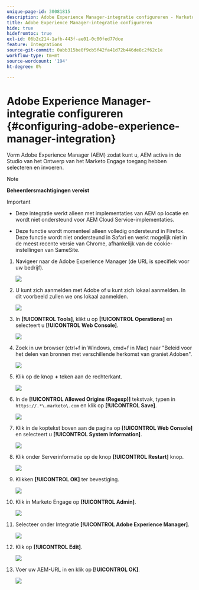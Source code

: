 ```yaml
---
unique-page-id: 30081815
description: Adobe Experience Manager-integratie configureren - Marketo Docs - Productdocumentatie
title: Adobe Experience Manager-integratie configureren
hide: true
hidefromtoc: true
exl-id: 06b2c214-1afb-443f-ae01-0c00fed77dce
feature: Integrations
source-git-commit: 0abb315be0f9cb5f42fa41d72b446de8c2f62c1e
workflow-type: tm+mt
source-wordcount: '194'
ht-degree: 0%

---
```


# Adobe Experience Manager-integratie configureren {#configuring-adobe-experience-manager-integration}

Vorm Adobe Experience Manager (AEM) zodat kunt u, AEM activa in de Studio van het Ontwerp van het Marketo Engage toegang hebben selecteren en invoeren.

>[!NOTE]
>
>**Beheerdersmachtigingen vereist**

>[!IMPORTANT]
>
>* Deze integratie werkt alleen met implementaties van AEM op locatie en wordt niet ondersteund voor AEM Cloud Service-implementaties.
>
>* Deze functie wordt momenteel alleen volledig ondersteund in Firefox. Deze functie wordt niet ondersteund in Safari en werkt mogelijk niet in de meest recente versie van Chrome, afhankelijk van de cookie-instellingen van SameSite.

1. Navigeer naar de Adobe Experience Manager (de URL is specifiek voor uw bedrijf).

   ![](assets/one.png)

1. U kunt zich aanmelden met Adobe of u kunt zich lokaal aanmelden. In dit voorbeeld zullen we ons lokaal aanmelden.

   ![](assets/two.png)

1. In **[!UICONTROL Tools]**, klikt u op **[!UICONTROL Operations]** en selecteert u **[!UICONTROL Web Console]**.

   ![](assets/2a.png)

1. Zoek in uw browser (ctrl+f in Windows, cmd+f in Mac) naar &quot;Beleid voor het delen van bronnen met verschillende herkomst van graniet Adoben&quot;.

   ![](assets/three.png)

1. Klik op de knop **+** teken aan de rechterkant.

   ![](assets/four.png)

1. In de **[!UICONTROL Allowed Origins (Regexp)]** tekstvak, typen in `https://.*\.marketo\.com` en klik op **[!UICONTROL Save]**.

   ![](assets/five-psd.png)

1. Klik in de koptekst boven aan de pagina op **[!UICONTROL Web Console]** en selecteert u **[!UICONTROL System Information]**.

   ![](assets/six.png)

1. Klik onder Serverinformatie op de knop **[!UICONTROL Restart]** knop.

   ![](assets/seven.png)

1. Klikken **[!UICONTROL OK]** ter bevestiging.

   ![](assets/eight.png)

1. Klik in Marketo Engage op **[!UICONTROL Admin]**.

   ![](assets/nine.png)

1. Selecteer onder Integratie **[!UICONTROL Adobe Experience Manager]**.

   ![](assets/ten.png)

1. Klik op **[!UICONTROL Edit]**.

   ![](assets/eleven.png)

1. Voer uw AEM-URL in en klik op **[!UICONTROL OK]**.

   ![](assets/twelve.png)
